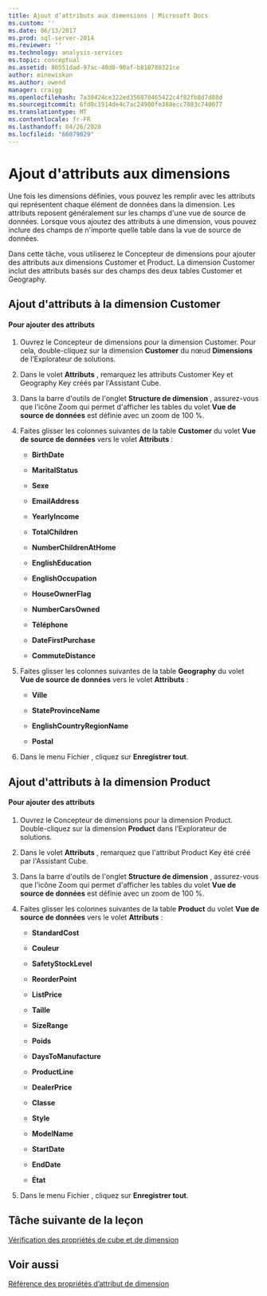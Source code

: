 ```yaml
---
title: Ajout d’attributs aux dimensions | Microsoft Docs
ms.custom: ''
ms.date: 06/13/2017
ms.prod: sql-server-2014
ms.reviewer: ''
ms.technology: analysis-services
ms.topic: conceptual
ms.assetid: 80551dad-97ac-40d0-90af-b810780321ce
author: minewiskan
ms.author: owend
manager: craigg
ms.openlocfilehash: 7a30424ce322ed356870465422c4f82fb8d7d88d
ms.sourcegitcommit: 6fd8c1914de4c7ac24900fe388ecc7883c740077
ms.translationtype: MT
ms.contentlocale: fr-FR
ms.lasthandoff: 04/26/2020
ms.locfileid: "66079029"
---
```

# <a name="adding-attributes-to-dimensions"></a>Ajout d'attributs aux dimensions
  Une fois les dimensions définies, vous pouvez les remplir avec les attributs qui représentent chaque élément de données dans la dimension. Les attributs reposent généralement sur les champs d'une vue de source de données. Lorsque vous ajoutez des attributs à une dimension, vous pouvez inclure des champs de n'importe quelle table dans la vue de source de données.  
  
 Dans cette tâche, vous utiliserez le Concepteur de dimensions pour ajouter des attributs aux dimensions Customer et Product. La dimension Customer inclut des attributs basés sur des champs des deux tables Customer et Geography.  
  
## <a name="adding-attributes-to-the-customer-dimension"></a>Ajout d'attributs à la dimension Customer  
  
#### <a name="to-add-attributes"></a>Pour ajouter des attributs  
  
1.  Ouvrez le Concepteur de dimensions pour la dimension Customer. Pour cela, double-cliquez sur la dimension **Customer** du nœud **Dimensions** de l’Explorateur de solutions.  
  
2.  Dans le volet **Attributs** , remarquez les attributs Customer Key et Geography Key créés par l'Assistant Cube.  
  
3.  Dans la barre d'outils de l'onglet **Structure de dimension** , assurez-vous que l'icône Zoom qui permet d'afficher les tables du volet **Vue de source de données** est définie avec un zoom de 100 %.  
  
4.  Faites glisser les colonnes suivantes de la table **Customer** du volet **Vue de source de données** vers le volet **Attributs** :  
  
    -   **BirthDate**  
  
    -   **MaritalStatus**  
  
    -   **Sexe**  
  
    -   **EmailAddress**  
  
    -   **YearlyIncome**  
  
    -   **TotalChildren**  
  
    -   **NumberChildrenAtHome**  
  
    -   **EnglishEducation**  
  
    -   **EnglishOccupation**  
  
    -   **HouseOwnerFlag**  
  
    -   **NumberCarsOwned**  
  
    -   **Téléphone**  
  
    -   **DateFirstPurchase**  
  
    -   **CommuteDistance**  
  
5.  Faites glisser les colonnes suivantes de la table **Geography** du volet **Vue de source de données** vers le volet **Attributs** :  
  
    -   **Ville**  
  
    -   **StateProvinceName**  
  
    -   **EnglishCountryRegionName**  
  
    -   **Postal**  
  
6.  Dans le menu Fichier , cliquez sur **Enregistrer tout**.  
  
## <a name="adding-attributes-to-the-product-dimension"></a>Ajout d'attributs à la dimension Product  
  
#### <a name="to-add-attributes"></a>Pour ajouter des attributs  
  
1.  Ouvrez le Concepteur de dimensions pour la dimension Product. Double-cliquez sur la dimension **Product** dans l’Explorateur de solutions.  
  
2.  Dans le volet **Attributs** , remarquez que l'attribut Product Key été créé par l'Assistant Cube.  
  
3.  Dans la barre d'outils de l'onglet **Structure de dimension** , assurez-vous que l'icône Zoom qui permet d'afficher les tables du volet **Vue de source de données** est définie avec un zoom de 100 %.  
  
4.  Faites glisser les colonnes suivantes de la table **Product** du volet **Vue de source de données** vers le volet **Attributs** :  
  
    -   **StandardCost**  
  
    -   **Couleur**  
  
    -   **SafetyStockLevel**  
  
    -   **ReorderPoint**  
  
    -   **ListPrice**  
  
    -   **Taille**  
  
    -   **SizeRange**  
  
    -   **Poids**  
  
    -   **DaysToManufacture**  
  
    -   **ProductLine**  
  
    -   **DealerPrice**  
  
    -   **Classe**  
  
    -   **Style**  
  
    -   **ModelName**  
  
    -   **StartDate**  
  
    -   **EndDate**  
  
    -   **État**  
  
5.  Dans le menu Fichier , cliquez sur **Enregistrer tout**.  
  
## <a name="next-task-in-lesson"></a>Tâche suivante de la leçon  
 [Vérification des propriétés de cube et de dimension](lesson-2-4-reviewing-cube-and-dimension-properties.md)  
  
## <a name="see-also"></a>Voir aussi  
 [Référence des propriétés d’attribut de dimension](multidimensional-models/dimension-attribute-properties-reference.md)  
  
  
